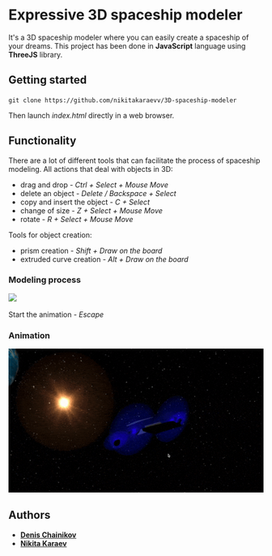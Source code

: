 # Expressive 3D spaceship modeler 
It's a 3D spaceship modeler where you can easily create a spaceship of your dreams. 
This project has been done in **JavaScript** language using **ThreeJS** library. 

## Getting started
` git clone https://github.com/nikitakaraevv/3D-spaceship-modeler `

Then launch *index.html* directly in a web browser.

## Functionality
There are a lot of different tools that can facilitate the process of spaceship modeling.
All actions that deal with objects in 3D:
- drag and drop  - *Ctrl + Select + Mouse Move*
- delete an object - *Delete / Backspace + Select*
- copy and insert the object - *C + Select*
- change of size - *Z + Select + Mouse Move*
- rotate - *R + Select + Mouse Move*

Tools for object creation:
- prism creation - *Shift + Draw on the board*
- extruded curve creation - *Alt + Draw on the board*

### Modeling process
![](gifs/modeling.gif)

Start the animation - *Escape*

### Animation
![](gifs/animation.gif)



## Authors
* [**Denis Chainikov**](https://github.com/Denisoidd)
* [**Nikita Karaev**](https://github.com/nikitakaraevv)
